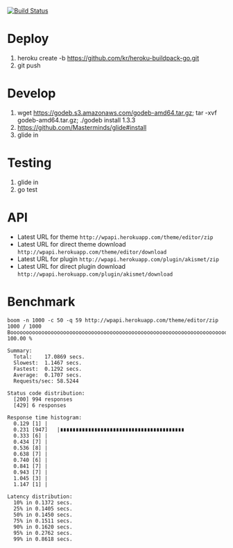 [![Build Status](https://travis-ci.org/dz0ny/wpapi.svg?branch=master)](https://travis-ci.org/dz0ny/wpapi)

# Deploy
1. heroku create -b https://github.com/kr/heroku-buildpack-go.git
2. git push


# Develop
1. wget https://godeb.s3.amazonaws.com/godeb-amd64.tar.gz; tar -xvf godeb-amd64.tar.gz; ./godeb install 1.3.3
2. https://github.com/Masterminds/glide#install
3. glide in


# Testing
1. glide in
2. go test


# API

- Latest URL for theme ```http://wpapi.herokuapp.com/theme/editor/zip```
- Latest URL for direct theme download ```http://wpapi.herokuapp.com/theme/editor/download```
- Latest URL for plugin ```http://wpapi.herokuapp.com/plugin/akismet/zip```
- Latest URL for direct plugin download ```http://wpapi.herokuapp.com/plugin/akismet/download```


# Benchmark
```
boom -n 1000 -c 50 -q 59 http://wpapi.herokuapp.com/theme/editor/zip
1000 / 1000 Boooooooooooooooooooooooooooooooooooooooooooooooooooooooooooooooooooooooooooooooooooooooooooooooooooooooooooooooooooooooooooo! 100.00 % 

Summary:
  Total:	17.0869 secs.
  Slowest:	1.1467 secs.
  Fastest:	0.1292 secs.
  Average:	0.1707 secs.
  Requests/sec:	58.5244

Status code distribution:
  [200]	994 responses
  [429]	6 responses

Response time histogram:
  0.129 [1]	|
  0.231 [947]	|∎∎∎∎∎∎∎∎∎∎∎∎∎∎∎∎∎∎∎∎∎∎∎∎∎∎∎∎∎∎∎∎∎∎∎∎∎∎∎∎
  0.333 [6]	|
  0.434 [7]	|
  0.536 [8]	|
  0.638 [7]	|
  0.740 [6]	|
  0.841 [7]	|
  0.943 [7]	|
  1.045 [3]	|
  1.147 [1]	|

Latency distribution:
  10% in 0.1372 secs.
  25% in 0.1405 secs.
  50% in 0.1450 secs.
  75% in 0.1511 secs.
  90% in 0.1620 secs.
  95% in 0.2762 secs.
  99% in 0.8618 secs.
```